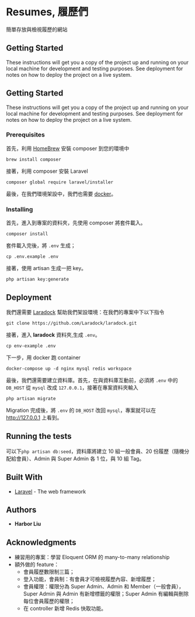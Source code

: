 # Resumes, 履歷們

簡單存放與檢視履歷的網站

## Getting Started

These instructions will get you a copy of the project up and running on your local machine for development and testing purposes. See deployment for notes on how to deploy the project on a live system.

## Getting Started

These instructions will get you a copy of the project up and running on your local machine for development and testing purposes. See deployment for notes on how to deploy the project on a live system.

### Prerequisites

首先，利用 [HomeBrew](https://brew.sh) 安裝 composer 到您的環境中

```
brew install composer
```

接著，利用 composer 安裝 Laravel

```
composer global require laravel/installer
```

最後，在我們環境架設中，我們也需要 [docker](https://www.docker.com)。

### Installing

首先，進入到專案的資料夾，先使用 composer 將套件載入。

```
composer install
```

套件載入完後，將 `.env` 生成；
```
cp .env.example .env
```
接著，使用 artisan 生成一把 key。
```
php artisan key:generate
```

## Deployment

我們還需要 [Laradock](http://laradock.io) 幫助我們架設環境：在我們的專案中下以下指令


```
git clone https://github.com/Laradock/laradock.git
```

接著，進入 **laradock** 資料夾,生成 `.env`。

```
cp env-example .env
```

下一步，用 docker 跑 container

```
docker-compose up -d nginx mysql redis workspace
```
最後，我們還需要建立資料庫。首先，在與資料庫互動前，必須將 `.env` 中的 `DB_HOST` 從 `mysql` 改成 `127.0.0.1`，接著在專案資料夾輸入
```
php artisan migrate
```
Migration 完成後，將 `.env` 的 `DB_HOST` 改回 `mysql`，專案就可以在 http://127.0.0.1 上看到。

## Running the tests

可以下`php artisan db:seed`，資料庫將建立 10 組一般會員、20 份履歷（隨機分配給會員）、Admin 與 Super Admin 各 1 位，與 10 組 Tag。

## Built With

* [Laravel](http://laravel.com) - The web framework

## Authors

* **Harbor Liu** 

## Acknowledgments

* 練習用的專案：學習 Eloquent ORM 的 many-to-many relationship
* 額外做的 feature：
    * 會員履歷數限制三篇；
    * 登入功能，會員制：有會員才可檢視履歷內容、新增履歷；
    * 會員權限：權限分為 Super Admin、Admin 和 Member（一般會員），Super Admin 與 Admin 有新增標籤的權限；Super Admin 有編輯與刪除每位會員履歷的權限；
    * 在 controller 新增 Redis 快取功能。
